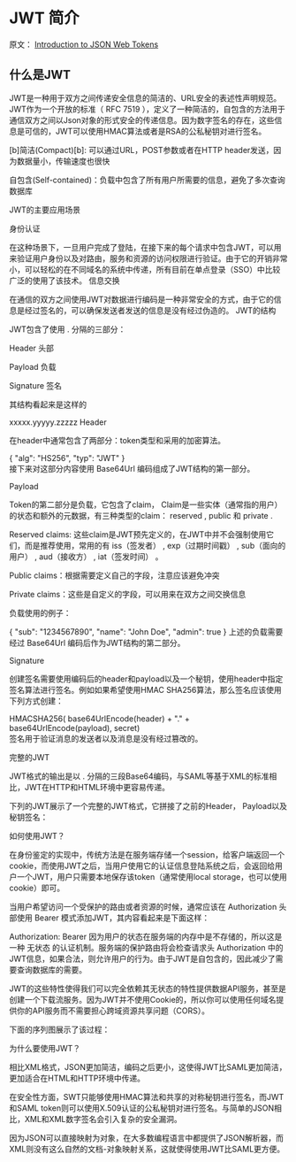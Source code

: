 # JWT 简介
原文： [Introduction to JSON Web Tokens](https://jwt.io/introduction/)
## 什么是JWT

JWT是一种用于双方之间传递安全信息的简洁的、URL安全的表述性声明规范。JWT作为一个开放的标准（ RFC 7519 ），定义了一种简洁的，自包含的方法用于通信双方之间以Json对象的形式安全的传递信息。因为数字签名的存在，这些信息是可信的，JWT可以使用HMAC算法或者是RSA的公私秘钥对进行签名。

[b]简洁(Compact)[b]: 可以通过URL，POST参数或者在HTTP header发送，因为数据量小，传输速度也很快

自包含(Self-contained)：负载中包含了所有用户所需要的信息，避免了多次查询数据库

JWT的主要应用场景

身份认证


在这种场景下，一旦用户完成了登陆，在接下来的每个请求中包含JWT，可以用来验证用户身份以及对路由，服务和资源的访问权限进行验证。由于它的开销非常小，可以轻松的在不同域名的系统中传递，所有目前在单点登录（SSO）中比较广泛的使用了该技术。
信息交换

在通信的双方之间使用JWT对数据进行编码是一种非常安全的方式，由于它的信息是经过签名的，可以确保发送者发送的信息是没有经过伪造的。
JWT的结构

JWT包含了使用 . 分隔的三部分：

Header 头部

Payload 负载

Signature 签名

其结构看起来是这样的

xxxxx.yyyyy.zzzzz
Header

在header中通常包含了两部分：token类型和采用的加密算法。

{
  "alg": "HS256",
  "typ": "JWT"
}  
接下来对这部分内容使用 Base64Url 编码组成了JWT结构的第一部分。

Payload

Token的第二部分是负载，它包含了claim， Claim是一些实体（通常指的用户）的状态和额外的元数据，有三种类型的claim： reserved , public 和 private .

Reserved claims: 这些claim是JWT预先定义的，在JWT中并不会强制使用它们，而是推荐使用，常用的有 iss（签发者） , exp（过期时间戳） , sub（面向的用户） , aud（接收方） , iat（签发时间） 。

Public claims：根据需要定义自己的字段，注意应该避免冲突

Private claims：这些是自定义的字段，可以用来在双方之间交换信息

负载使用的例子：

{
  "sub": "1234567890",
  "name": "John Doe",
  "admin": true
}
上述的负载需要经过 Base64Url 编码后作为JWT结构的第二部分。

Signature

创建签名需要使用编码后的header和payload以及一个秘钥，使用header中指定签名算法进行签名。例如如果希望使用HMAC SHA256算法，那么签名应该使用下列方式创建：

HMACSHA256(
  base64UrlEncode(header) + "." +
  base64UrlEncode(payload),
  secret)  
签名用于验证消息的发送者以及消息是没有经过篡改的。

完整的JWT

JWT格式的输出是以 . 分隔的三段Base64编码，与SAML等基于XML的标准相比，JWT在HTTP和HTML环境中更容易传递。

下列的JWT展示了一个完整的JWT格式，它拼接了之前的Header， Payload以及秘钥签名：


如何使用JWT？

在身份鉴定的实现中，传统方法是在服务端存储一个session，给客户端返回一个cookie，而使用JWT之后，当用户使用它的认证信息登陆系统之后，会返回给用户一个JWT，用户只需要本地保存该token（通常使用local storage，也可以使用cookie）即可。

当用户希望访问一个受保护的路由或者资源的时候，通常应该在 Authorization 头部使用 Bearer 模式添加JWT，其内容看起来是下面这样：

Authorization: Bearer <token>
因为用户的状态在服务端的内存中是不存储的，所以这是一种 无状态 的认证机制。服务端的保护路由将会检查请求头 Authorization 中的JWT信息，如果合法，则允许用户的行为。由于JWT是自包含的，因此减少了需要查询数据库的需要。

JWT的这些特性使得我们可以完全依赖其无状态的特性提供数据API服务，甚至是创建一个下载流服务。因为JWT并不使用Cookie的，所以你可以使用任何域名提供你的API服务而不需要担心跨域资源共享问题（CORS）。

下面的序列图展示了该过程：


为什么要使用JWT？

相比XML格式，JSON更加简洁，编码之后更小，这使得JWT比SAML更加简洁，更加适合在HTML和HTTP环境中传递。

在安全性方面，SWT只能够使用HMAC算法和共享的对称秘钥进行签名，而JWT和SAML token则可以使用X.509认证的公私秘钥对进行签名。与简单的JSON相比，XML和XML数字签名会引入复杂的安全漏洞。

因为JSON可以直接映射为对象，在大多数编程语言中都提供了JSON解析器，而XML则没有这么自然的文档-对象映射关系，这就使得使用JWT比SAML更方便。